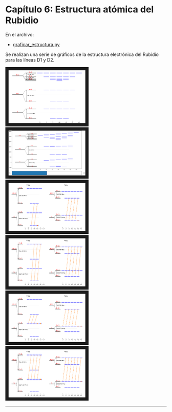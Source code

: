 # Capítulo 6: Estructura atómica del Rubidio

En el archivo:
  * [graficar_estructura.py](graficar_estructura.py)

Se realizan una serie de gráficos de la estructura electrónica del Rubidio para las líneas D1 y D2.

<img src="graficar_estructura_01.png" alt="IMAGE ALT TEXT HERE" width="240" border="10" />
<img src="graficar_estructura_02.png" alt="IMAGE ALT TEXT HERE" width="240" border="10" />
<img src="graficar_estructura_04.png" alt="IMAGE ALT TEXT HERE" width="240" border="10" />

<img src="graficar_estructura_05.png" alt="IMAGE ALT TEXT HERE" width="240" border="10" />
<img src="graficar_estructura_06.png" alt="IMAGE ALT TEXT HERE" width="240" border="10" />
<img src="graficar_estructura_07.png" alt="IMAGE ALT TEXT HERE" width="240" border="10" />



---------
